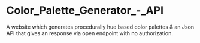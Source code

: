 # Color_Palette_Generator_-_API
A website which generates procedurally hue based color palettes &amp; an Json API that gives an response via open endpoint with no authorization.
